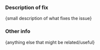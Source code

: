 ### Description of fix

{small description of what fixes the issue}

### Other info

{anything else that might be related/useful}
